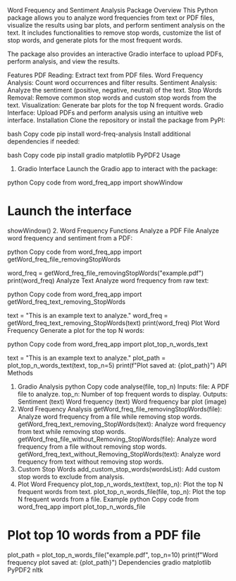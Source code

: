 Word Frequency and Sentiment Analysis Package
Overview
This Python package allows you to analyze word frequencies from text or PDF files, visualize the results using bar plots, and perform sentiment analysis on the text. It includes functionalities to remove stop words, customize the list of stop words, and generate plots for the most frequent words.

The package also provides an interactive Gradio interface to upload PDFs, perform analysis, and view the results.

Features
PDF Reading: Extract text from PDF files.
Word Frequency Analysis: Count word occurrences and filter results.
Sentiment Analysis: Analyze the sentiment (positive, negative, neutral) of the text.
Stop Words Removal: Remove common stop words and custom stop words from the text.
Visualization: Generate bar plots for the top N frequent words.
Gradio Interface: Upload PDFs and perform analysis using an intuitive web interface.
Installation
Clone the repository or install the package from PyPI:

bash
Copy code
pip install word-freq-analysis
Install additional dependencies if needed:

bash
Copy code
pip install gradio matplotlib PyPDF2
Usage
1. Gradio Interface
Launch the Gradio app to interact with the package:

python
Copy code
from word_freq_app import showWindow

# Launch the interface
showWindow()
2. Word Frequency Functions
Analyze a PDF File
Analyze word frequency and sentiment from a PDF:

python
Copy code
from word_freq_app import getWord_freq_file_removingStopWords

word_freq = getWord_freq_file_removingStopWords("example.pdf")
print(word_freq)
Analyze Text
Analyze word frequency from raw text:

python
Copy code
from word_freq_app import getWord_freq_text_removing_StopWords

text = "This is an example text to analyze."
word_freq = getWord_freq_text_removing_StopWords(text)
print(word_freq)
Plot Word Frequency
Generate a plot for the top N words:

python
Copy code
from word_freq_app import plot_top_n_words_text

text = "This is an example text to analyze."
plot_path = plot_top_n_words_text(text, top_n=5)
print(f"Plot saved at: {plot_path}")
API Methods
1. Gradio Analysis
python
Copy code
analyse(file, top_n)
Inputs:
file: A PDF file to analyze.
top_n: Number of top frequent words to display.
Outputs:
Sentiment (text)
Word frequency (text)
Word frequency bar plot (image)
2. Word Frequency Analysis
getWord_freq_file_removingStopWords(file): Analyze word frequency from a file while removing stop words.
getWord_freq_text_removing_StopWords(text): Analyze word frequency from text while removing stop words.
getWord_freq_file_without_Removing_StopWords(file): Analyze word frequency from a file without removing stop words.
getWord_freq_text_without_Removing_StopWords(text): Analyze word frequency from text without removing stop words.
3. Custom Stop Words
add_custom_stop_words(wordsList): Add custom stop words to exclude from analysis.
4. Plot Word Frequency
plot_top_n_words_text(text, top_n): Plot the top N frequent words from text.
plot_top_n_words_file(file, top_n): Plot the top N frequent words from a file.
Example
python
Copy code
from word_freq_app import plot_top_n_words_file

# Plot top 10 words from a PDF file
plot_path = plot_top_n_words_file("example.pdf", top_n=10)
print(f"Word frequency plot saved at: {plot_path}")
Dependencies
gradio
matplotlib
PyPDF2
nltk
